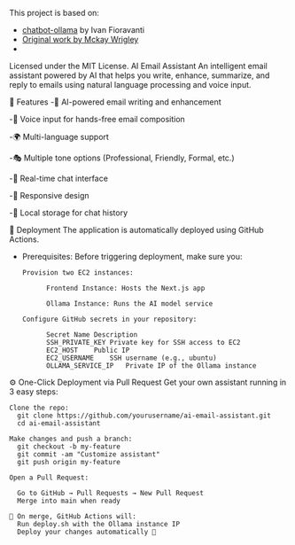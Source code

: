 This project is based on:
- [chatbot-ollama](https://github.com/ivanfioravanti/chatbot-ollama) by Ivan Fioravanti
- [Original work by Mckay Wrigley](https://github.com/mckaywrigley)
- 

Licensed under the MIT License.
AI Email Assistant
An intelligent email assistant powered by AI that helps you write, enhance, summarize, and reply to emails using natural language processing and voice input.

🚀 Features
  -🤖 AI-powered email writing and enhancement
  
  -🎤 Voice input for hands-free email composition
  
  -🌍 Multi-language support
  
  -🎭 Multiple tone options (Professional, Friendly, Formal, etc.)
  
  -💬 Real-time chat interface
  
  -📱 Responsive design
  
  -💾 Local storage for chat history


🔧 Deployment
The application is automatically deployed using GitHub Actions.

* Prerequisites:
    Before triggering deployment, make sure you:
    
      Provision two EC2 instances:
      
            Frontend Instance: Hosts the Next.js app
            
            Ollama Instance: Runs the AI model service
            
      Configure GitHub secrets in your repository:
      
            Secret Name	Description
            SSH_PRIVATE_KEY	Private key for SSH access to EC2
            EC2_HOST	Public IP
            EC2_USERNAME	SSH username (e.g., ubuntu)
            OLLAMA_SERVICE_IP	Private IP of the Ollama instance

⚙️ One-Click Deployment via Pull Request
  Get your own assistant running in 3 easy steps:
    
    Clone the repo:
      git clone https://github.com/yourusername/ai-email-assistant.git
      cd ai-email-assistant
    
    Make changes and push a branch:
      git checkout -b my-feature
      git commit -am "Customize assistant"
      git push origin my-feature
    
    Open a Pull Request:
    
      Go to GitHub → Pull Requests → New Pull Request
      Merge into main when ready
  
    🔁 On merge, GitHub Actions will:
      Run deploy.sh with the Ollama instance IP
      Deploy your changes automatically 🎉
    

